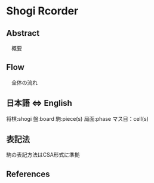 # Shogi Rcorder


## Abstract
　概要


## Flow
　全体の流れ 



## 日本語 <=> English

 将棋:shogi
 盤:board
 駒:piece(s)
 局面:phase
 マス目：cell(s)


## 表記法

駒の表記方法はCSA形式に準拠


## References
